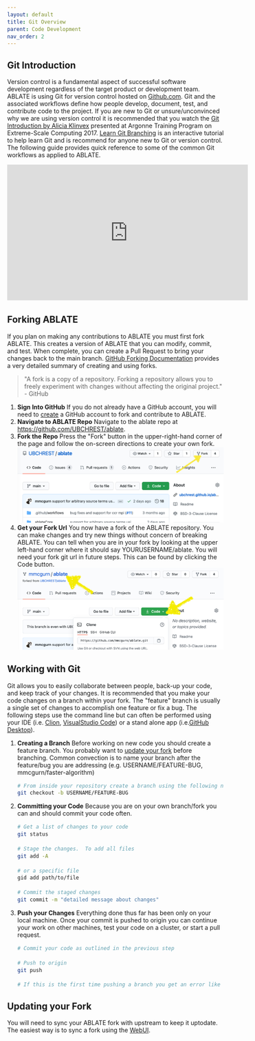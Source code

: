 ```yaml
---
layout: default
title: Git Overview
parent: Code Development
nav_order: 2
---
```


## Git Introduction

Version control is a fundamental aspect of successful software development regardless of the target product or development team.  ABLATE is using Git for version control hosted on [Github.com](https://github.com/UBCHREST/ablate).  Git and the associated workflows define how people develop, document, test, and contribute code to the project.  If you are new to Git or unsure/unconvinced why we are using version control it is recommended that you watch the [Git Introduction by Alicia Klinvex](https://www.youtube.com/watch?v=0dkvuC8MzPI) presented at Argonne Training Program on Extreme-Scale Computing 2017.  [Learn Git Branching](https://learngitbranching.js.org) is an interactive tutorial to help learn Git and is recommend for anyone new to Git or version control. The following guide provides quick reference to some of the common Git workflows as applied to ABLATE.

<iframe width="560" height="315" src="https://www.youtube-nocookie.com/embed/0dkvuC8MzPI" title="YouTube video player" frameborder="0" allow="accelerometer; autoplay; clipboard-write; encrypted-media; gyroscope; picture-in-picture" allowfullscreen></iframe>

## Forking ABLATE
If you plan on making any contributions to ABLATE you must first fork ABLATE.  This creates a version of ABLATE that you can modify, commit, and test. When complete, you can create a Pull Request to bring your changes back to the main branch. [GitHub Forking Documentation](https://docs.github.com/en/github/getting-started-with-github/fork-a-repo) provides a very detailed summary of creating and using forks.

> "A fork is a copy of a repository. Forking a repository allows you to freely experiment with changes without affecting the original project." - GitHub

1. **Sign Into GitHub**  If you do not already have a GitHub account, you will need to [create](https://github.com/join) a GitHub account to fork and contribute to ABLATE.  
1. **Navigate to ABLATE Repo** Navigate to the ablate repo at https://github.com/UBCHREST/ablate.
1. **Fork the Repo**  Press the "Fork" button in the upper-right-hand corner of the page and follow the on-screen directions to create your own fork.
   ![GitHub fork button location](assets/github_fork_button.png)
1. **Get your Fork Url** You now have a fork of the ABLATE repository.  You can make changes and try new things without concern of breaking ABLATE.  You can tell when you are in your fork by looking at the upper left-hand corner where it should say YOURUSERNAME/ablate.  You will need your fork git url in future steps.  This can be found by clicking the Code button.
   ![GitHub fork repo](assets/github_fork_repo.png)

## Working with Git
Git allows you to easily collaborate between people, back-up your code, and keep track of your changes. It is recommended that you make your code changes on a branch within your fork. The "feature" branch is usually a single set of changes to accomplish one feature or fix a bug.  The following steps use the command line but can often be performed using your IDE (i.e. [Clion](https://www.jetbrains.com/clion/), [VisualStudio Code](https://code.visualstudio.com)) or a stand alone app (i.e.[GitHub Desktop](https://desktop.github.com)).

1. **Creating a Branch** Before working on new code you should create a feature branch.  You probably want to [update your fork](#updating-your-fork) before branching.  Common convection is to name your branch after the feature/bug you are addressing (e.g. USERNAME/FEATURE-BUG, mmcgurn/faster-algorithm)
   ```bash
   # From inside your repository create a branch using the following naming template
   git checkout -b USERNAME/FEATURE-BUG
   ```
2. **Committing your Code** Because you are on your own branch/fork you can and should commit your code often.
   ```bash
   # Get a list of changes to your code
   git status
   
   # Stage the changes.  To add all files
   git add -A

   # or a specific file
   gid add path/to/file
   
   # Commit the staged changes
   git commit -m "detailed message about changes"
   ```
3. **Push your Changes**  Everything done thus far has been only on your local machine.  Once your commit is pushed to origin you can continue your work on other machines, test your code on a cluster, or start a pull request.
   ```bash
   # Commit your code as outlined in the previous step
   
   # Push to origin
   git push
   
   # If this is the first time pushing a branch you get an error like "fatal: The current branch mcgurn/doc-getting-started has no upstream branch." Follow the on screen instructions to set the remote information and push. 
   ```

## Updating your Fork
You will need to sync your ABLATE fork with upstream to keep it uptodate.  The easiest way is to sync a fork using the [WebUI](https://docs.github.com/en/pull-requests/collaborating-with-pull-requests/working-with-forks/syncing-a-fork#syncing-a-fork-branch-from-the-web-ui).

